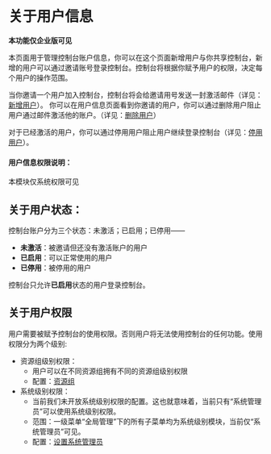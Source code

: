 # 关于用户信息

**本功能仅企业版可见**

本页面用于管理控制台账户信息，你可以在这个页面新增用户与你共享控制台，新增的用户可以通过邀请账号登录控制台。控制台将根据你赋予用户的权限，决定每个用户的操作范围。

当你邀请一个用户加入控制台，控制台将会给邀请用号发送一封激活邮件（详见：[新增用户](.\createUser.md)）。
你可以在用户信息页面看到你邀请的用户，你可以通过删除用户阻止用户通过邮件激活他的账户。（详见：[删除用户](.\editUserStatus.md)）

对于已经激活的用户，你可以通过停用用户阻止用户继续登录控制台（详见：[停用用户](.\editUserStatus.md)）。



#### 用户信息权限说明：

本模块仅系统权限可见
<!-- 查看用户：包含用户信息菜单的查看权限，用户信息页面列表的查看查询权限
新增用户:  包含用户管理页面新增用户功能权限
编辑用户：包含用户管理页面列表编辑用户，单个/批量停用用户，单个/批量启用用户功能权限
删除用户：包含用户管理页面单个/批量删除用户功能权限
分配角色:  包含用户管理页面编辑角色功能权限，该权限需要和角色管理-查看角色权限搭配勾选使用，只勾选此权限则无法绑定角色。 -->

## 关于用户状态：
控制台账户分为三个状态：未激活；已启用；已停用——

- **未激活**：被邀请但还没有激活账户的用户
- **已启用**：可以正常使用的用户
- **已停用**：被停用的用户

控制台只允许**已启用**状态的用户登录控制台。

## 关于用户权限
用户需要被赋予控制台的使用权限。否则用户将无法使用控制台的任何功能。使用权限分为两个级别:
- 资源组级别权限：
  - 用户可以在不同资源组拥有不同的资源组级别权限
  - 配置：[资源组]()
- 系统级别权限：
  - 当前我们未开放系统级别权限的配置。这也就意味着，当前只有“系统管理员”可以使用系统级别权限。
  - 范围：一级菜单“全局管理”下的所有子菜单均为系统级别模块，当前仅“系统管理员”可见。
  - 配置：[设置系统管理员](./createUser.md)




